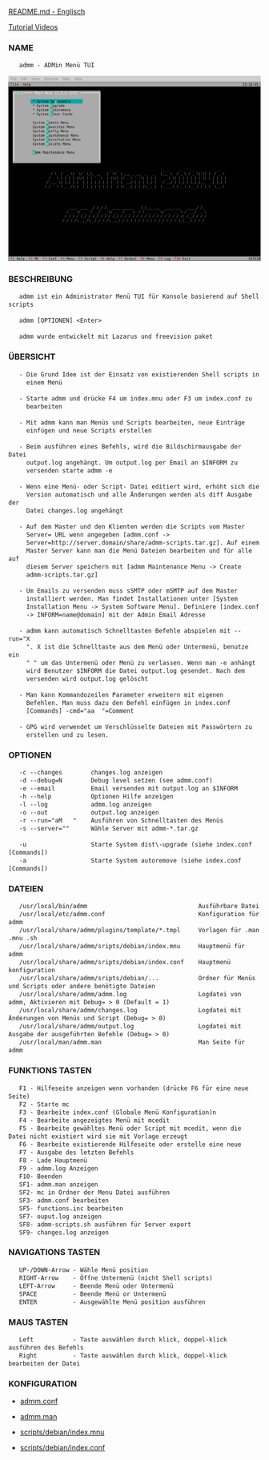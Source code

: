 [README.md - Englisch](/README.md)

[Tutorial Videos](docs/presentation/)


### NAME

       admm - ADMin Menü TUI

![Main Page](/docs/admm.png)

### BESCHREIBUNG

       admm ist ein Administrator Menü TUI für Konsole basierend auf Shell scripts

       admm [OPTIONEN] <Enter>

       admm wurde entwickelt mit Lazarus und freevision paket

### ÜBERSICHT

       - Die Grund Idee ist der Einsatz von existierenden Shell scripts in
         einem Menü

       - Starte admm und drücke F4 um index.mnu oder F3 um index.conf zu
         bearbeiten

       - Mit admm kann man Menüs und Scripts bearbeiten, neue Einträge
         einfügen und neue Scripts erstellen

       - Beim ausführen eines Befehls, wird die Bildschirmausgabe der Datei
         output.log angehängt. Um output.log per Email an $INFORM zu
         versenden starte admm -e

       - Wenn eine Menü- oder Script- Datei editiert wird, erhöht sich die
         Version automatisch und alle Änderungen werden als diff Ausgabe der
         Datei changes.log angehängt

       - Auf dem Master und den Klienten werden die Scripts vom Master
         Server= URL wenn angegeben [admm.conf ->
         Server=http://server.domain/share/admm-scripts.tar.gz]. Auf einem
         Master Server kann man die Menü Dateien bearbeiten und für alle auf
         diesem Server speichern mit [admm Maintenance Menu -> Create
         admm-scripts.tar.gz]

       - Um Emails zu versenden muss sSMTP oder mSMTP auf dem Master
         installiert werden. Man findet Installationen unter [System
         Installation Menu -> System Software Menu]. Definiere [index.conf
         -> INFORM=name@domain] mit der Admin Email Adresse

       - admm kann automatisch Schnelltasten Befehle abspielen mit --run="X
         ". X ist die Schnelltaste aus dem Menü oder Untermenü, benutze ein
         " " um das Untermenü oder Menü zu verlassen. Wenn man -e anhängt
         wird Benutzer $INFORM die Datei output.log gesendet. Nach dem
         versenden wird output.log gelöscht

       - Man kann Kommandozeilen Parameter erweitern mit eigenen
         Befehlen. Man muss dazu den Befehl einfügen in index.conf
         [Commands] -cmd="aa  "=Comment

       - GPG wird verwendet um Verschlüsselte Dateien mit Passwörtern zu
         erstellen und zu lesen.

### OPTIONEN

       -c --changes        changes.log anzeigen
       -d --debug=N        Debug level setzen (see admm.conf)
       -e --email          Email versenden mit output.log an $INFORM
       -h --help           Optionen Hilfe anzeigen
       -l --log            admm.log anzeigen
       -o --out            output.log anzeigen
       -r --run="aM   "    Ausführen von Schnelltasten des Menüs
       -s --server=""      Wähle Server mit admm-*.tar.gz

       -u                  Starte System dist\-upgrade (siehe index.conf [Commands])
       -a                  Starte System autoremove (siehe index.conf [Commands])

### DATEIEN

       /usr/local/bin/admm                               Ausführbare Datei
       /usr/local/etc/admm.conf                          Konfiguration für admm
       /usr/local/share/admm/plugins/template/*.tmpl     Vorlagen für .man .mnu .sh
       /usr/local/share/admm/sripts/debian/index.mnu     Hauptmenü für admm
       /usr/local/share/admm/sripts/debian/index.conf    Hauptmenü konfiguration
       /usr/local/share/admm/sripts/debian/...           Ordner für Menüs und Scripts oder andere benötigte Dateien
       /usr/local/share/admm/admm.log                    Logdatei von admm, Aktivieren mit Debug= > 0 (Default = 1)
       /usr/local/share/admm/changes.log                 Logdatei mit Änderungen von Menüs und Script (Debug= > 0)
       /usr/local/share/admm/output.log                  Logdatei mit Ausgabe der ausgeführten Befehle (Debug= > 0)
       /usr/local/man/admm.man                           Man Seite für admm

### FUNKTIONS TASTEN

       F1 - Hilfeseite anzeigen wenn vorhanden (drücke F6 für eine neue Seite)
       F2 - Starte mc
       F3 - Bearbeite index.conf (Globale Menü Konfiguration)n
       F4 - Bearbeite angezeigtes Menü mit mcedit
       F5 - Bearbeite gewähltes Menü oder Script mit mcedit, wenn die Datei nicht existiert wird sie mit Vorlage erzeugt
       F6 - Bearbeite existierende Hilfeseite oder erstelle eine neue
       F7 - Ausgabe des letzten Befehls
       F8 - Lade Hauptmenü
       F9 - admm.log Anzeigen
       F10- Beenden
       SF1- admm.man anzeigen
       SF2- mc in Ordner der Menu Datei ausführen
       SF3- admm.conf bearbeiten
       SF5- functions.inc bearbeiten
       SF7- ouput.log anzeigen
       SF8- admm-scripts.sh ausführen für Server export
       SF9- changes.log anzeigen

### NAVIGATIONS TASTEN

       UP-/DOWN-Arrow - Wähle Menü position
       RIGHT-Arrow    - Öffne Untermenü (nicht Shell scripts)
       LEFT-Arrow     - Beende Menü oder Untermenü
       SPACE          - Beende Menü or Untermenü
       ENTER          - Ausgewählte Menü position ausführen

### MAUS TASTEN

       Left           - Taste auswählen durch klick, doppel-klick ausführen des Befehls
       Right          - Taste auswählen durch klick, doppel-klick bearbeiten der Datei

### KONFIGURATION

- [admm.conf](admm.conf)

- [admm.man](docs/admm.man)

- [scripts/debian/index.mnu](scripts/debian/index.mnu)

- [scripts/debian/index.conf](scripts/debian/index.conf)

